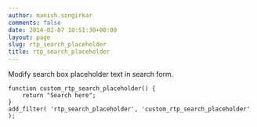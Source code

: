 ```yaml
---
author: manish.songirkar
comments: false
date: 2014-02-07 10:51:30+00:00
layout: page
slug: rtp_search_placeholder
title: rtp_search_placeholder
---
```


Modify search box placeholder text in search form.

    
    function custom_rtp_search_placeholder() {
        return "Search here";
    }
    add_filter( 'rtp_search_placeholder', 'custom_rtp_search_placeholder' );
